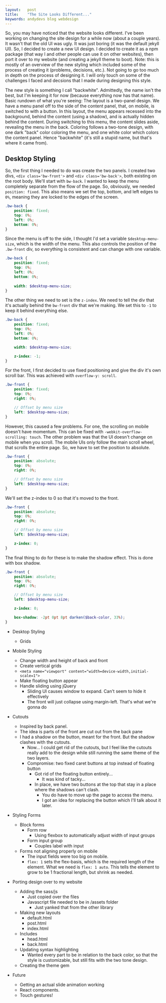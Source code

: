 ```yaml
---
layout:   post
title:    "The Site Looks Different..."
keywords: andydevs blog webdesign
---
```


So, you may have noticed that the website looks different. I've been working on changing the site design for a while now (about a couple years). It wasn't that the old UI was ugly. It was just boring (it was the default jekyll UI). So, I decided to create a new UI design. I decided to create it as a npm package (that way I and other people can use it on other websites), then port it over to my website (and creating a jekyll theme to boot). Note: this is mostly of an overview of the new styling which included some of the process of creating it (problems, decisions, etc.). Not going to go too much in depth on the process of designing it. I will only touch on some of the challenges I faced and decsions that I made during designing this style.

The new style is something I call "backwhite". Admittedly, the name isn't the best, but I'm keeping it for now (because everything now has that name). Basic rundown of what you're seeing: The layout is a two-panel design. We have a menu panel off to the side of the content panel, that, on mobile, is switched to with a button. In this layout, the menu appears recessed into the background, behind the content (using a shadow), and is actually hidden behind the content. During switching to this menu, the content slides aside, revealing the menu in the back. Coloring follows a two-tone design, with one dark "back" color coloring the menu, and one white color which colors the content panel. Hence "backwhite" (it's still a stupid name, but that's where it came from).

## Desktop Styling

So, the first thing I needed to do was create the two panels. I created two divs, `<div class='bw-front'>` and `<div class='bw-back'>`, both existing on the root body. We'll start with `bw-back`. I wanted to keep the menu completely separate from the flow of the page. So, obviously, we needed `position: fixed`. This also means we set the top, bottom, and left edges to `0%`, meaning they are locked to the edges of the screen.

```scss
.bw-back {
    position: fixed;
    top: 0%;
    left: 0%;
    bottom: 0%;
}
```

Since the menu is off to the side, I thought I'd set a variable `$desktop-menu-size`, which is the width of the menu. This also controls the position of the `.bw-front` div, so everything is consistent and can change with one variable.

```scss
.bw-back {
    position: fixed;
    top: 0%;
    left: 0%;
    bottom: 0%;
    
    width: $desktop-menu-size;
}
```

The other thing we need to set is the `z-index`. We need to tell the div that it's actually behind the `bw-front` div that we're making. We set this to `-1` to keep it behind everything else.

```scss
.bw-back {
    position: fixed;
    top: 0%;
    left: 0%;
    bottom: 0%;

    width: $desktop-menu-size;

    z-index: -1;
}
```

For the front, I first decided to use fixed positioning and give the div it's own scroll bar. This was achieved with `overflow-y: scroll`.

```scss
.bw-front {
    position: fixed;
    top: 0%;
    right: 0%;

    // Offset by menu size
    left: $desktop-menu-size;
}
```

However, this caused a few problems. For one, the scrolling on mobile doesn't have momentum. This can be fixed with `-webkit-overflow-scrolling: touch`. The other problem was that the UI doesn't change on mobile when you scroll. The mobile UIs only follow the main scroll wheel, that scrolls the entire page. So, we have to set the position to absolute.

```scss
.bw-front {
    position: absolute;
    top: 0%;
    right: 0%;

    // Offset by menu size
    left: $desktop-menu-size;
}
```

We'll set the z-index to 0 so that it's moved to the front.

```scss
.bw-front {
    position: absolute;
    top: 0%;
    right: 0%;

    // Offset by menu size
    left: $desktop-menu-size;

    z-index: 0;
}
```

The final thing to do for these is to make the shadow effect. This is done with box shadow.

```scss
.bw-front {
    position: absolute;
    top: 0%;
    right: 0%;

    // Offset by menu size
    left: $desktop-menu-size;

    z-index: 0;

    box-shadow: -2pt 0pt 8pt darken($back-color, 33%);
}
```

- Desktop Styling
    - Grids

- Mobile Styling
    - Change width and height of back and front
    - Create vertical grids
    - `<meta name="viewport" content="width=device-width,initial-scale=1">`
    - Make floating button appear
    - Handle sliding using jQuery
        - Sliding UI causes window to expand. Can't seem to hide it effectively
        - The front will just collapse using margin-left. That's what we're gonna do

- Cutouts
    - Inspired by back panel.
    - The idea is parts of the front are cut out from the back pane
    - I had a shadow on the button, meant for the front. But the shadow clashes with the cutouts.
        - Now... I could get rid of the cutouts, but I feel like the cutouts really add to the design while still running the same theme of the two layers.
        - Compromise: two fixed caret buttons at top instead of floating button
            - Got rid of the floating button entirely...
                - It was kind of tacky...
            - In place, we have two buttons at the top that stay in a place where the shadows can't clash.
                - You do have to move up the page to access the menu.
                - I got an idea for replacing the button which I'll talk about it later.

- Styling Forms
    - Block forms
        - Form row
            - Using flexbox to automatically adjust width of input groups
        - Form input group
            - Couples label with input
    - Forms not aligning properly on mobile
        - The input fields were too big on mobile.
        - `flex: 1` sets the flex-basis, which is the required length of the element. What we need is `flex: 1 auto`. This tells the element to grow to be 1 fractional length, but shrink as needed.

- Porting design over to my website
    - Adding the sass/js
        - Just copied over the files
        - Javascript file needed to be in /assets folder
            - Just yanked that from the other library
    - Making new layouts
        - default.html
        - post.html
        - index.html
    - Includes
        - head.html
        - back.html
    - Updating syntax highlighting
        - Wanted every part to be in relation to the back color, so that the style is customizable, but still fits with the two tone design.
    - Creating the theme gem
    
- Future
    - Getting an actual slide animation working
    - React components.
    - Touch gestures!